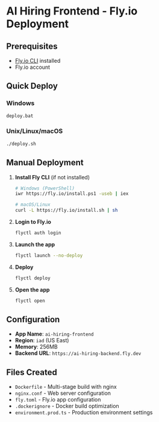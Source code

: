# AI Hiring Frontend - Fly.io Deployment

## Prerequisites
- [Fly.io CLI](https://fly.io/docs/hands-on/install-flyctl/) installed
- Fly.io account

## Quick Deploy

### Windows
```bash
deploy.bat
```

### Unix/Linux/macOS
```bash
./deploy.sh
```

## Manual Deployment

1. **Install Fly CLI** (if not installed)
   ```bash
   # Windows (PowerShell)
   iwr https://fly.io/install.ps1 -useb | iex
   
   # macOS/Linux
   curl -L https://fly.io/install.sh | sh
   ```

2. **Login to Fly.io**
   ```bash
   flyctl auth login
   ```

3. **Launch the app**
   ```bash
   flyctl launch --no-deploy
   ```

4. **Deploy**
   ```bash
   flyctl deploy
   ```

5. **Open the app**
   ```bash
   flyctl open
   ```

## Configuration

- **App Name**: `ai-hiring-frontend`
- **Region**: `iad` (US East)
- **Memory**: 256MB
- **Backend URL**: `https://ai-hiring-backend.fly.dev`

## Files Created

- `Dockerfile` - Multi-stage build with nginx
- `nginx.conf` - Web server configuration
- `fly.toml` - Fly.io app configuration
- `.dockerignore` - Docker build optimization
- `environment.prod.ts` - Production environment settings